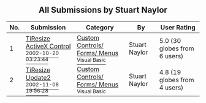 ﻿<div align="center">

## All Submissions by Stuart Naylor

</div>

No.  | Submission | Category | By   | User Rating
---- | ---------- | -------- | ---- | -----------
1 | [TiResize ActiveX Control<br /><sup>2002-10-20 03:23:44</sup>](https://github.com/Planet-Source-Code/stuart-naylor-tiresize-activex-control__1-39985) | [Custom Controls/ Forms/  Menus<br /><sup>Visual Basic</sup>](../ByCategory/custom-controls-forms-menus__1-4.md) | Stuart Naylor | 5.0 (30 globes from 6 users)
2 | [TiResize Update2<br /><sup>2002-11-08 19:56:28</sup>](https://github.com/Planet-Source-Code/stuart-naylor-tiresize-update2__1-40476) | [Custom Controls/ Forms/  Menus<br /><sup>Visual Basic</sup>](../ByCategory/custom-controls-forms-menus__1-4.md) | Stuart Naylor | 4.8 (19 globes from 4 users)
